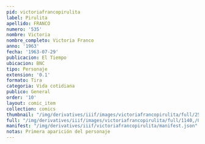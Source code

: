```yaml
---
pid: victoriafrancopirulita
label: Pirulita
apellido: FRANCO
numero: '535'
nombre: Victoria
nombre_completo: Victoria Franco
anno: '1963'
fecha: '1963-07-29'
publicacion: El Tiempo
ubicacion: BNC
tipo: Personaje
extension: '0.1'
formato: Tira
categoria: Vida cotidiana
publico: General
order: '10'
layout: comic_item
collection: comics
thumbnail: "/img/derivatives/iiif/images/victoriafrancopirulita/full/250,/0/default.jpg"
full: "/img/derivatives/iiif/images/victoriafrancopirulita/full/1140,/0/default.jpg"
manifest: "/img/derivatives/iiif/victoriafrancopirulita/manifest.json"
notas: Primera aparición del personaje
---
```


